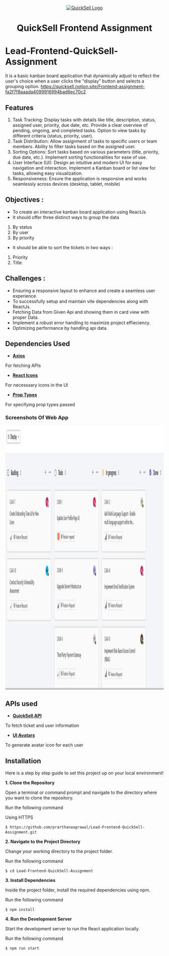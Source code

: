 <div align="center"><p align="center"><a href="https://quicksell.co/"><img src="./public/favicon.png" alt="QuickSell Logo" width="140px" /></a></p></div>

<h1 align="center">QuickSell Frontend Assignment</h1>

# Lead-Frontend-QuickSell-Assignment
It is a basic kanban board application that dynamically adjust to reflect the user's choice when a user clicks the "display" button and selects a grouping option.
https://quicksell.notion.site/Frontend-assignment-fa2f7f8aaada4099916994bad6ec70c2

## Features
1. Task Tracking:
Display tasks with details like title, description, status, assigned user, priority, due date, etc.
Provide a clear overview of pending, ongoing, and completed tasks.
Option to view tasks by different criteria (status, priority, user).
2. Task Distribution:
Allow assignment of tasks to specific users or team members.
Ability to filter tasks based on the assigned user.
3. Sorting Options:
Sort tasks based on various parameters (title, priority, due date, etc.).
Implement sorting functionalities for ease of use.
4. User Interface (UI):
Design an intuitive and modern UI for easy navigation and interaction.
Implement a Kanban board or list view for tasks, allowing easy visualization.
5. Responsiveness:
Ensure the application is responsive and works seamlessly across devices (desktop, tablet, mobile)

## Objectives :
- To create an interactive kanban board application using ReactJs
- It should offer three distinct ways to group the data
1. By status
2. By user 
3. By priority

- It should be able to sort the tickets in two ways :
1. Priority
2. Title

## Challenges : 
- Ensuring a responsive layout to enhance and create a seamless user experience.
- To successfully setup and maintain vite dependencies along with ReactJs.
- Fetching Data from Given Api and showing them in card view with proper Data.
- Implement a robust error handling to maximize project effieciency.
- Optimizing performance by handling api data.

## Dependencies Used
 - **[Axios](https://www.npmjs.com/package/axios)**

 For fetching APIs

 - **[React Icons](https://www.npmjs.com/package/react-icons)**

 For necesssary icons in the UI

 - **[Prop Types](https://www.npmjs.com/package/prop-types)**

 For specifying prop types passed

 ### Screenshots Of Web App
 <pre>
<img src="./images/1.png" alt="1" width="1773" height="838" /> <img src="./images/2.png" alt="1" width="300" height="600" /> <img src="./images/3.png" alt="1" width="300" height="600" /> <img src="./images/4.png" alt="1" width="300" height="600" /> <img src="./images/5.png" alt="1" width="300" height="600" /> 
</pre>

 ## APIs used

 - **[QuickSell API](https://api.quicksell.co/v1/internal/frontend-assignment)**

To fetch ticket and user information

 - **[UI Avatars](https://ui-avatars.com)**

 To generate avatar icon for each user
  
## Installation

Here is a step by step guide to set this project up on your local environment!

**1. Clone the Repository**

Open a terminal or command prompt and navigate to the directory where you want to clone the repository. 

Run the following command

Using HTTPS

    $ https://github.com/prarthanaagrawal/Lead-Frontend-QuickSell-Assignment.git


**2. Navigate to the Project Directory**

Change your working directory to the project folder. 

Run the following command

    $ cd Lead-Frontend-QuickSell-Assignment

**3. Install Dependencies**

Inside the project folder, install the required dependencies using npm. 

Run the following command

    $ npm install

**4. Run the Development Server**

Start the development server to run the React application locally. 

Run the following command

    $ npm run start
